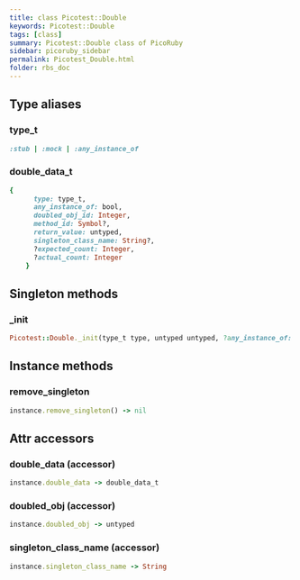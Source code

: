 ```yaml
---
title: class Picotest::Double
keywords: Picotest::Double
tags: [class]
summary: Picotest::Double class of PicoRuby
sidebar: picoruby_sidebar
permalink: Picotest_Double.html
folder: rbs_doc
---
```

## Type aliases
### type_t
```ruby
:stub | :mock | :any_instance_of
```
### double_data_t
```ruby
{
      type: type_t,
      any_instance_of: bool,
      doubled_obj_id: Integer,
      method_id: Symbol?,
      return_value: untyped,
      singleton_class_name: String?,
      ?expected_count: Integer,
      ?actual_count: Integer
    }
```
## Singleton methods
### _init

```ruby
Picotest::Double._init(type_t type, untyped untyped, ?any_instance_of: bool) -> Double
```
## Instance methods
### remove_singleton

```ruby
instance.remove_singleton() -> nil
```
## Attr accessors
### double_data (accessor)
```ruby
instance.double_data -> double_data_t
```
### doubled_obj (accessor)
```ruby
instance.doubled_obj -> untyped
```
### singleton_class_name (accessor)
```ruby
instance.singleton_class_name -> String
```

